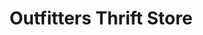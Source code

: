 ---
title: "Outfitters Thrift Store"
url: /manchester/outfitters-thrift-store/
shop: Gebrauchtwaren
---